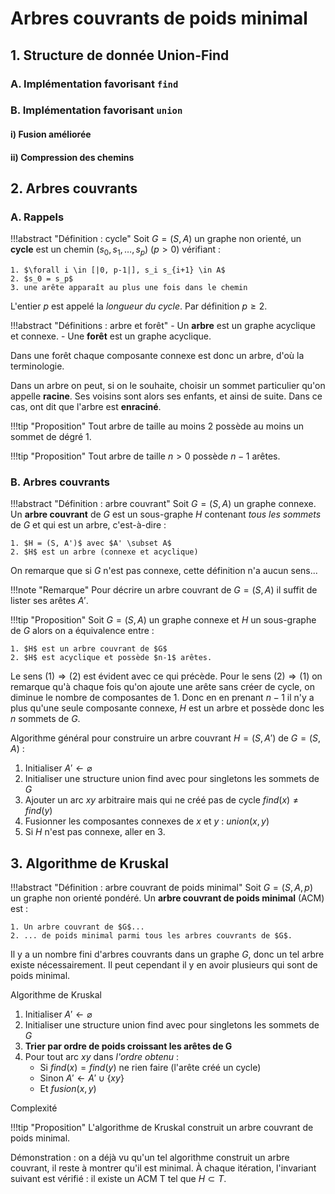 # Arbres couvrants de poids minimal 

## 1. Structure de donnée Union-Find

### A. Implémentation favorisant `find`
### B. Implémentation favorisant `union`
#### i) Fusion améliorée
#### ii) Compression des chemins

## 2. Arbres couvrants

### A. Rappels

!!!abstract "Définition : cycle"
    Soit $G = (S, A)$ un graphe non orienté, un **cycle** est un chemin $(s_0, s_1, \dots, s_p)$ ($p > 0$) vérifiant :
    
    1. $\forall i \in [|0, p-1|], s_i s_{i+1} \in A$
    2. $s_0 = s_p$
    3. une arête apparaît au plus une fois dans le chemin

L'entier $p$ est appelé la *longueur du cycle*. Par définition $p \geq 2$.

!!!abstract "Définitions : arbre et forêt"
    - Un **arbre** est un graphe acyclique et connexe.
    - Une **forêt** est un graphe acyclique.

Dans une forêt chaque composante connexe est donc un arbre, d'où la terminologie.

Dans un arbre on peut, si on le souhaite, choisir un sommet particulier qu'on appelle **racine**. Ses voisins sont alors ses enfants, et ainsi de suite. Dans ce cas, ont dit que l'arbre est **enraciné**. 

!!!tip "Proposition"
    Tout arbre de taille au moins 2 possède au moins un sommet de dégré 1.

!!!tip "Proposition"
    Tout arbre de taille $n > 0$ possède $n-1$ arêtes.

### B. Arbres couvrants

!!!abstract "Définition : arbre couvrant"
    Soit $G = (S, A)$ un graphe connexe. Un **arbre couvrant** de $G$ est un sous-graphe $H$ contenant *tous les sommets* de $G$ et qui est un arbre, c'est-à-dire :

    1. $H = (S, A')$ avec $A' \subset A$
    2. $H$ est un arbre (connexe et acyclique)

On remarque que si $G$ n'est pas connexe, cette définition n'a aucun sens...

!!!note "Remarque"
    Pour décrire un arbre couvrant de $G = (S, A)$ il suffit de lister ses arêtes $A'$.

!!!tip "Proposition"
    Soit $G = (S, A)$ un graphe connexe et $H$ un sous-graphe de $G$ alors on a équivalence entre :

    1. $H$ est un arbre couvrant de $G$
    2. $H$ est acyclique et possède $n-1$ arêtes.

Le sens $(1) \Rightarrow (2)$ est évident avec ce qui précède. Pour le sens $(2) \Rightarrow (1)$ on remarque qu'à chaque fois qu'on ajoute une arête sans créer de cycle, on diminue le nombre de composantes de 1. Donc en en prenant $n-1$ il n'y a plus qu'une seule composante connexe, $H$ est un arbre et possède donc les $n$ sommets de $G$.

Algorithme général pour construire un arbre couvrant $H = (S, A')$ de $G = (S, A)$ :

1. Initialiser $A' \gets \varnothing$
2. Initialiser une structure union find avec pour singletons les sommets de $G$
3. Ajouter un arc $xy$ arbitraire mais qui ne créé pas de cycle $find(x) \neq find(y)$
4. Fusionner les composantes connexes de $x$ et $y$ : $union(x, y)$
5. Si $H$ n'est pas connexe, aller en 3.

## 3. Algorithme de Kruskal

!!!abstract "Définition : arbre couvrant de poids minimal"
    Soit $G = (S, A, p)$ un graphe non orienté pondéré. Un **arbre couvrant de poids minimal** (ACM) est :

    1. Un arbre couvrant de $G$...
    2. ... de poids minimal parmi tous les arbres couvrants de $G$.

Il y a un nombre fini d'arbres couvrants dans un graphe $G$, donc un tel arbre existe nécessairement. Il peut cependant il y en avoir plusieurs qui sont de poids minimal.

Algorithme de Kruskal

1. Initialiser $A' \gets \varnothing$
2. Initialiser une structure union find avec pour singletons les sommets de $G$
3. **Trier par ordre de poids croissant les arêtes de G**
4. Pour tout arc $xy$ dans *l'ordre obtenu* :
    - Si $find(x) = find(y)$ ne rien faire (l'arête créé un cycle)
    - Sinon $A' \gets A' \cup \{xy\}$
    - Et $fusion(x, y)$

Complexité

!!!tip "Proposition"
    L'algorithme de Kruskal construit un arbre couvrant de poids minimal.

Démonstration : on a déjà vu qu'un tel algorithme construit un arbre couvrant, il reste à montrer qu'il est minimal. À chaque itération, l'invariant suivant est vérifié : il existe un ACM T tel que $H \subset T$.

